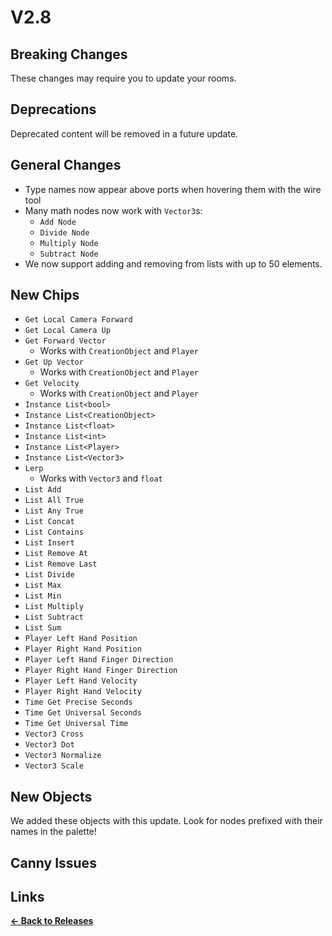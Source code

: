 # V2.8

## Breaking Changes

These changes may require you to update your rooms.

## Deprecations

Deprecated content will be removed in a future update.

## General Changes

* Type names now appear above ports when hovering them with the wire tool
* Many math nodes now work with `Vector3`s:
  * `Add Node`
  * `Divide Node`
  * `Multiply Node`
  * `Subtract Node`
* We now support adding and removing from lists with up to 50 elements.

## New Chips

* `Get Local Camera Forward`
* `Get Local Camera Up`
* `Get Forward Vector`
  * Works with `CreationObject` and `Player`
* `Get Up Vector`
  * Works with `CreationObject` and `Player`
* `Get Velocity`
  * Works with `CreationObject` and `Player`
* `Instance List<bool>`
* `Instance List<CreationObject>`
* `Instance List<float>`
* `Instance List<int>`
* `Instance List<Player>`
* `Instance List<Vector3>`
* `Lerp`
  * Works with `Vector3` and `float`
* `List Add`
* `List All True`
* `List Any True`
* `List Concat`
* `List Contains`
* `List Insert`
* `List Remove At`
* `List Remove Last`
* `List Divide`
* `List Max`
* `List Min`
* `List Multiply`
* `List Subtract`
* `List Sum`
* `Player Left Hand Position`
* `Player Right Hand Position`
* `Player Left Hand Finger Direction`
* `Player Right Hand Finger Direction`
* `Player Left Hand Velocity`
* `Player Right Hand Velocity`
* `Time Get Precise Seconds`
* `Time Get Universal Seconds`
* `Time Get Universal Time`
* `Vector3 Cross`
* `Vector3 Dot`
* `Vector3 Normalize`
* `Vector3 Scale`

## New Objects

We added these objects with this update. Look for nodes prefixed with their names in the palette!

## Canny Issues

## Links

**[<- Back to Releases](https://tyleo-rec.github.io/CircuitsV2Resources/releases/)**
